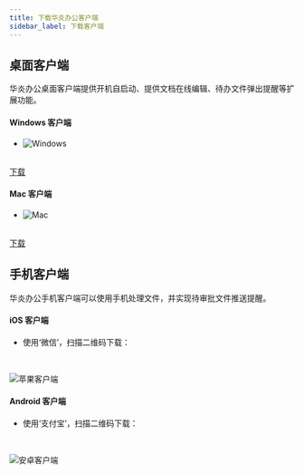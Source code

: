 ```yaml
---
title: 下载华炎办公客户端
sidebar_label: 下载客户端
---
```


## 桌面客户端

华炎办公桌面客户端提供开机自启动、提供文档在线编辑、待办文件弹出提醒等扩展功能。


<div className="slds-grid slds-wrap">
<div className="slds-col slds-size_1-of-2 slds-p-vertical_large">

#### Windows 客户端

- ![Windows](/img/desktop-windows.png)

<br/>

<a class="slds-button slds-button_brand slds-m-right_medium slds-var-p-vertical_xx-small" href="https://www-steedos-com.oss-cn-beijing.aliyuncs.com/apps/messenger/desktop/4.4.2/steedos-4.4.2-win.exe" target="_blank">
下载
</a>

</div>
<div className="slds-col slds-size_1-of-2 slds-p-vertical_large">

#### Mac 客户端

- ![Mac](/img/desktop-mac.png)

<br/>

<a class="slds-button slds-button_brand slds-m-right_medium slds-var-p-vertical_xx-small" href="https://www-steedos-com.oss-cn-beijing.aliyuncs.com/apps/messenger/desktop/4.3.2/steedos-4.3.2-mac.dmg" target="_blank">
下载
</a>

</div>
</div>

## 手机客户端

华炎办公手机客户端可以使用手机处理文件，并实现待审批文件推送提醒。

<div className="slds-grid slds-wrap">
<div className="slds-col slds-size_1-of-2 slds-p-vertical_large">

#### iOS 客户端

- 使用‘微信’，扫描二维码下载：

<br/>

![苹果客户端](/assets/workflow/download-ios.png)

</div>
<div className="slds-col slds-size_1-of-2 slds-p-vertical_large">

#### Android 客户端

- 使用‘支付宝’，扫描二维码下载：

<br/>

![安卓客户端](/assets/workflow/download-android.png)

</div>
</div>